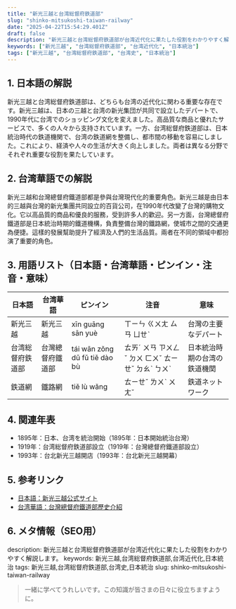 ```yaml
---
title: "新光三越と台湾総督府鉄道部"
slug: "shinko-mitsukoshi-taiwan-railway"
date: "2025-04-22T15:54:29.401Z"
draft: false
description: "新光三越と台湾総督府鉄道部が台湾近代化に果たした役割をわかりやすく解説します。"
keywords: ["新光三越", "台湾総督府鉄道部", "台湾近代化", "日本統治"]
tags: ["新光三越", "台湾総督府鉄道部", "台湾史", "日本統治"]
---
```


## 1. 日本語の解説
新光三越と台湾総督府鉄道部は、どちらも台湾の近代化に関わる重要な存在です。新光三越は、日本の三越と台湾の新光集団が共同で設立したデパートで、1990年代に台湾でのショッピング文化を変えました。高品質な商品と優れたサービスで、多くの人々から支持されています。一方、台湾総督府鉄道部は、日本統治時代の鉄道機関で、台湾の鉄道網を整備し、都市間の移動を容易にしました。これにより、経済や人々の生活が大きく向上しました。両者は異なる分野でそれぞれ重要な役割を果たしています。

## 2. 台湾華語での解説
新光三越和台灣總督府鐵道部都是參與台灣現代化的重要角色。新光三越是由日本的三越與台灣的新光集團共同設立的百貨公司，在1990年代改變了台灣的購物文化。它以高品質的商品和優良的服務，受到許多人的歡迎。另一方面，台灣總督府鐵道部是日本統治時期的鐵道機構，負責整備台灣的鐵路網，使城市之間的交通更為便捷。這樣的發展幫助提升了經濟及人們的生活品質。兩者在不同的領域中都扮演了重要的角色。

## 3. 用語リスト（日本語・台湾華語・ピンイン・注音・意味）
| 日本語       | 台湾華語         | ピンイン         | 注音     | 意味                                     |
|--------------|----------------|----------------|----------|------------------------------------------|
| 新光三越     | 新光三越       | xīn guāng sān yuè  | ㄒㄧㄣ ㄍㄨㄤ ㄙㄢ ㄩㄝˋ | 台灣の主要なデパート                       |
| 台湾総督府鉄道部 | 台灣總督府鐵道部 | tái wān zǒng dū fǔ tiě dào bù | ㄊㄞˊ ㄨㄢ ㄗㄨㄥˇ ㄉㄨ ㄈㄨˇ ㄊㄧㄝˇ ㄉㄠˋ ㄅㄨˋ | 日本統治時期の台湾の鉄道機関 |
| 鉄道網       | 鐵路網         | tiě lù wǎng      | ㄊㄧㄝˇ ㄌㄨˋ ㄨㄤˇ    | 鉄道ネットワーク                             |

## 4. 関連年表
- 1895年：日本、台湾を統治開始（1895年：日本開始統治台灣）
- 1919年：台湾総督府鉄道部設立（1919年：台灣總督府鐵道部設立）
- 1993年：台北新光三越開店（1993年：台北新光三越開幕）

## 5. 参考リンク  
- [日本語：新光三越公式サイト](https://www.skm.com.tw/)
- [台湾華語：台灣總督府鐵道部歷史介紹](http://www.railway.gov.tw/)

## 6. メタ情報（SEO用）
description: 新光三越と台湾総督府鉄道部が台湾近代化に果たした役割をわかりやすく解説します。
keywords: 新光三越,台湾総督府鉄道部,台湾近代化,日本統治
tags: 新光三越,台湾総督府鉄道部,台湾史,日本統治
slug: shinko-mitsukoshi-taiwan-railway

>一緒に学べてうれしいです。この知識が皆さまの日々に役立ちますように。